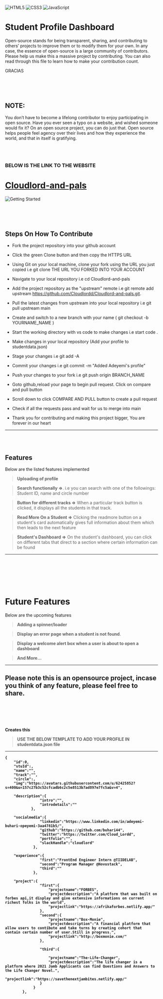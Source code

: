 ![HTML5](https://img.shields.io/badge/html5-%23E34F26.svg?style=for-the-badge&logo=html5&logoColor=white)
![CSS3](https://img.shields.io/badge/css3-%231572B6.svg?style=for-the-badge&logo=css3&logoColor=white)
![JavaScript](https://img.shields.io/badge/javascript-%23323330.svg?style=for-the-badge&logo=javascript&logoColor=%23F7DF1E)

# Student Profile Dashboard
Open-source stands for being transparent, sharing, and contributing to others’ projects to improve them or to modify them for your own. In any case, the essence of open-source is a large community of contributors. Please help us make this a massive project by contributing. You can also read through this file to learn how to make your contribution count. 


GRACIAS

<br>
<br>
<br>


## NOTE:
You don’t have to become a lifelong contributor to enjoy participating in open source. Have you ever seen a typo on a website, and wished someone would fix it? On an open source project, you can do just that. Open source helps people feel agency over their lives and how they experience the world, and that in itself is gratifying.



<br>
<br>


### BELOW IS THE LINK TO THE WEBSITE
# [Cloudlord-and-pals](https://cloudlord-and-pals.netlify.app/)
![Getting Started](./homeimg.png)



<br>
<br>
<br>


## Steps On How To Contribute
- Fork the project repository into your github account

- Click the green Clone button and then copy the HTTPS URL

- Using Git on your local machine, clone your fork using the URL you just copied i.e git clone THE URL YOU FORKED INTO YOUR ACCOUNT

-  Navigate to your local repository i.e cd Cloudlord-and-pals

- Add the project repository as the "upstream" remote i.e git remote add upstream https://github.com/Cloudlordd/Cloudlord-and-pals.git.

- Pull the latest changes from upstream into your local repository i.e git pull upstream main

- Create and switch to a new branch with your name ( git checkout -b YOURNAME_NAME )

- Start the working directory with vs code to make changes i.e start code .

- Make changes in your local repository (Add your profile to studentdata.json)
      
- Stage your changes i.e git add -A

- Commit your changes i.e git commit -m "Added Adeyemi's profile"
     
- Push your changes to your fork i.e git push origin BRANCH_NAME

- Goto github,reload your page to begin pull request. Click on compare and pull button

- Scroll down to click COMPARE AND PULL button to create a pull request

- Check if all the requests pass and wait for us to merge into main

- Thank you for contributing and making this project bigger, You are forever in our heart
---
<br>
<br>

## Features
Below are the listed features implemented 

<!-- 
    Example

    # H1 Header 
-->
> **Uploading of profile** 

> **Search functionally =>**. i.e you can search with one of the followings: Student ID, name and circle number

> **Button for different tracks =>**  When a particular track button is clicked, it displays all the students in that track.

> **Read More On a Student =>** Clicking the readmore button on a student's card automatically gives full information about them which then leads to the next feature 

>**Student's Dashboard =>** On the student's dashboard, you can click on different tabs that direct to a section where certain information can be found 
---

<br>
<br>
<br>
<br>
<br>

# Future Features

Below are the upcoming features
>**Adding a spinner/loader**

> **Display an error page when a student is not found**.

> **Display a welcome alert box when a user is about to open a dashboard** 

> **And More...**
---
<b>
<b>
<b>

## Please note this is an opensource project, incase you think of any feature, please feel free to share.

<br>
<br>
<br>
<br>

Creates this 



> **USE THE BELOW TEMPLATE TO ADD YOUR PROFILE IN studentdata.json file** 

---

``` 
{
    "id":0,
    "stuId":,
    "name":"",
    "track":"",
    "circle":,
    "img":"https://avatars.githubusercontent.com/u/62425852?s=400&u=157c27b3c52cfcadb6c2c5e8513b7ad897e7fc5a&v=4",

    "description":{
                "intro":"",
                "introdetails":""
            },

    "socialmedia":{
                "linkedin":"https://www.linkedin.com/in/adeyemi-buhari-opeyemi-3aa4781b5/",
                "github":"https://github.com/buhari44",
                "twitter":"https://twitter.com/Cloud_Lordd",
                "portfolio":"",
                "slackHandle":"cloudlord"
             },

    "experience":{
                "first":"FrontEnd Engineer Intern @TIIDELAB",
                "second":"Program Manager @Novustack",
                "third":""
             },

    "project":{
                "first":{
                    "projectname":"FORBES",
                    "projectdescription":"A platform that was built on forbes api,it display and give extensive informations on current richest folks in the world",
                    "projectlink":"https://afrikaforbes.netlify.app/"
                },
                "second":{
                    "projectname":"Box-Monie",
                    "projectdescription":"A financial platform that allow users to contibute and take turns by creating cohort that contain certain number of user.Still in progress.",
                    "projectlink":"http://boxmonie.com/"
                },

                "third":{

                    "projectname":"The-Life-Changer",
                    "projectdescription":"The life changer is a platform where 2021 Jamb Applicants can find Questions and Answers to the Life Changer Novel.",
                    "projectlink":"https://savethenextjambites.netlify.app/"
                }
             }
        },





```

